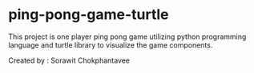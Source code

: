 # ping-pong-game-turtle

This project is one player ping pong game utilizing python programming language and turtle library to visualize the game components.

Created by : Sorawit Chokphantavee
